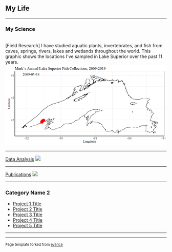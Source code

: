 ## My Life

---

### My Science 
<br>
[Field Research]
I have studied aquatic plants, invertebrates, and fish from caves, springs, rivers, lakes and wetlands throughout the world. 
This graphic shows the locations I've sampled in Lake Superior over the past 11 years. <br>
<img src="images/MVTrips.gif?raw=true"/>

---
[Data Analysis](/pdf/sample_presentation.pdf)
<img src="images/dummy_thumbnail.jpg?raw=true"/>

---
[Publications](/pdf/2019-12-25_MV-Publications.pdf)
<img src="images/dummy_thumbnail.jpg?raw=true"/>

---

### Category Name 2

- [Project 1 Title](http://example.com/)
- [Project 2 Title](http://example.com/)
- [Project 3 Title](http://example.com/)
- [Project 4 Title](http://example.com/)
- [Project 5 Title](http://example.com/)

---




---
<p style="font-size:11px">Page template forked from <a href="https://github.com/evanca/quick-portfolio">evanca</a></p>
<!-- Remove above link if you don't want to attibute -->
